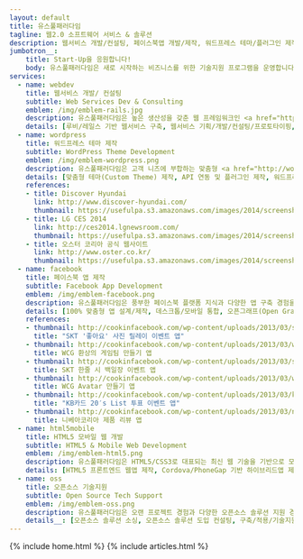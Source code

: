 ```yaml
---
layout: default
title: 유스풀패러다임
tagline: 웹2.0 소프트웨어 서비스 & 솔루션
description: 웹서비스 개발/컨설팅, 페이스북앱 개발/제작, 워드프레스 테마/플러그인 제작, 오픈소스 솔루션 컨설팅/기술지원, 루비/레일스/얼랭 개발, 워드프레스 웹사이트 제작, 페이스북Facebook/트위터Twitter/소셜웹SocialWeb 개발 및 컨설팅, HTML5 모바일 웹사이트 구축
jumbotron__:
    title: Start-Up을 응원합니다!
    body: 유스풀패러다임은 새로 시작하는 비즈니스를 위한 기술지원 프로그램을 운영합니다.
services: 
  - name: webdev
    title: 웹서비스 개발/ 컨설팅
    subtitle: Web Services Dev & Consulting
    emblem: /img/emblem-rails.jpg
    description: 유스풀패러다임은 높은 생산성을 갖춘 웹 프레임워크인 <a href="http://rubyonrails.org/">루비온레일스</a>(Ruby on Rails)와 여러 오픈소스 도구를 효과적으로 활용하여 고객 니즈에 부합하는 웹서비스를 유연하고 빠르게 구현합니다.
    details: [루비/레일스 기반 웹서비스 구축, 웹서비스 기획/개발/컨설팅/프로토타이핑, 오픈API 연동/설계/구현]
  - name: wordpress
    title: 워드프레스 테마 제작
    subtitle: WordPress Theme Development
    emblem: /img/emblem-wordpress.png
    description: 유스풀패러다임은 고객 니즈에 부합하는 맞춤형 <a href="http://wordpress.org/">워드프레스</a>(WordPress) 테마를 제작하고 워드프레스 프로젝트에서 발생하는 여러 기술적 문제들을 해결해 드립니다.
    details: [맞춤형 테마(Custom Theme) 제작, API 연동 및 플러그인 제작, 워드프레스 구축 관련 컨설팅/기술지원]
    references:
    - title: Discover Hyundai
      link: http://www.discover-hyundai.com/
      thumbnail: https://usefulpa.s3.amazonaws.com/images/2014/screenshot-wp-hqtour.png
    - title: LG CES 2014
      link: http://ces2014.lgnewsroom.com/
      thumbnail: https://usefulpa.s3.amazonaws.com/images/2014/screenshot-wp-lgces2014.png
    - title: 오스터 코리아 공식 웹사이트
      link: http://www.oster.co.kr/
      thumbnail: https://usefulpa.s3.amazonaws.com/images/2014/screenshot-wp-osterkr.png
  - name: facebook
    title: 페이스북 앱 제작
    subtitle: Facebook App Development
    emblem: /img/emblem-facebook.png
    description: 유스풀패러다임은 풍부한 페이스북 플랫폼 지식과 다양한 앱 구축 경험을 토대로 고객의 마케팅 니즈에 부합하는 커스텀 앱을 신속하게 제작합니다.
    details: [100% 맞춤형 앱 설계/제작, 데스크톱/모바일 통합, 오픈그래프(Open Graph) 연동, 관리자 기능/분석도구 지원]
    references:
    - thumbnail: http://cookinfacebook.com/wp-content/uploads/2013/03/skt-mission3.jpg
      title: "SKT '좋아요' 사진 릴레이 이벤트 앱"
    - thumbnail: http://cookinfacebook.com/wp-content/uploads/2013/03/wcg-fantasy.jpg
      title: WCG 환상의 게임팀 만들기 앱
    - thumbnail: http://cookinfacebook.com/wp-content/uploads/2013/03/skt-mission1.jpg
      title: SKT 한줄 시 백일장 이벤트 앱
    - thumbnail: http://cookinfacebook.com/wp-content/uploads/2013/03/wcg-avatar.jpg
      title: WCG Avatar 만들기 앱
    - thumbnail: http://cookinfacebook.com/wp-content/uploads/2013/03/kbstar-20slist.png
      title: "KB카드 20′s List 투표 이벤트 앱"
    - thumbnail: http://cookinfacebook.com/wp-content/uploads/2013/03/niveakorea-review.jpg
      title: 니베아코리아 제품 리뷰 앱
  - name: html5mobile
    title: HTML5 모바일 웹 개발
    subtitle: HTML5 & Mobile Web Development
    emblem: /img/emblem-html5.png
    description: 유스풀패러다임은 HTML5/CSS3로 대표되는 최신 웹 기술을 기반으로 모바일 환경에 최적화된 사용성 높은 웹사이트와 웹애플리케이션을 구현합니다.
    details: [HTML5 프론트엔드 웹앱 제작, Cordova/PhoneGap 기반 하이브리드앱 제작, 반응형웹(Responsive Web) 지원, 리거시(Legacy) 웹사이트 모바일 대응]
  - name: oss
    title: 오픈소스 기술지원
    subtitle: Open Source Tech Support
    emblem: /img/emblem-oss.png
    description: 유스풀패러다임은 오랜 프로젝트 경험과 다양한 오픈소스 솔루션 지원 경험을 바탕으로 여러분 프로젝트에 가장 잘 맞는 최적의 오픈소스 솔루션을 찾아 프로젝트에 적용할 수 있도록 도와 드립니다.
    details__: [오픈소스 솔루션 소싱, 오픈소스 솔루션 도입 컨설팅, 구축/적용/기술지원, 호스팅 및 유지관리]
---
```


<!-- Nav tabs -->
<!--ul class="nav nav-pills nav-justifiedx">
    <li class="active"><a href="/">Home</a></li>
    <li class=""><a href="/articles.html">Articles</a></li>
</ul-->

{% include home.html %}
{% include articles.html %}
